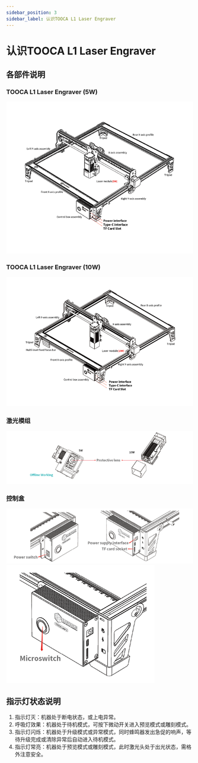 ```yaml
---
sidebar_position: 3
sidebar_label: 认识TOOCA L1 Laser Engraver
---
```



# 认识TOOCA L1 Laser Engraver

##  各部件说明

### TOOCA L1 Laser Engraver (5W)
![](./images/tooca-laser-1-03.png)
### TOOCA L1 Laser Engraver (10W)
![](./images/tooca-laser-1-04.png)
### 激光模组
![](./images/tooca-laser-1-05.png)
### 控制盒
![](./images/tooca-laser-1-06.png)
![](./images/tooca-laser-1-07.png)

## 指示灯状态说明

1. 指示灯灭：机器处于断电状态，或上电异常。
2. 呼吸灯效果：机器处于待机模式，可按下微动开关进入预览模式或雕刻模式。
3. 指示灯闪烁：机器处于升级模式或异常模式，同时蜂鸣器发出急促的响声，等待升级完成或清除异常后自动进入待机模式。
4. 指示灯常亮：机器处于预览模式或雕刻模式，此时激光头处于出光状态，需格外注意安全。
